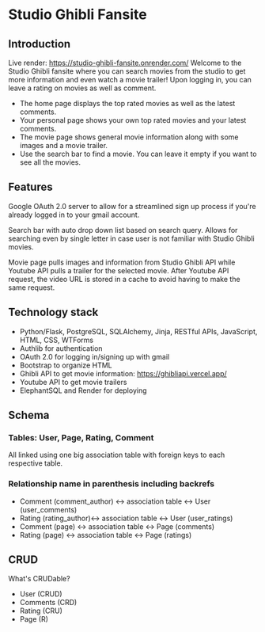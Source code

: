 # Studio Ghibli Fansite

## Introduction

Live render: https://studio-ghibli-fansite.onrender.com/
Welcome to the Studio Ghibli fansite where you can search movies from the studio to get more information and even watch a movie trailer! Upon logging in, you can leave a rating on movies as well as comment.

* The home page displays the top rated movies as well as the latest comments. 
* Your personal page shows your own top rated movies and your latest comments. 
* The movie page shows general movie information along with some images and a movie trailer.
* Use the search bar to find a movie. You can leave it empty if you want to see all the movies. 


## Features

Google OAuth 2.0 server to allow for a streamlined sign up process if you're already logged in to your gmail account.

Search bar with auto drop down list based on search query. Allows for searching even by single letter in case user is not familiar with Studio Ghibli movies. 

Movie page pulls images and information from Studio Ghibli API while Youtube API pulls a trailer for the selected movie. After Youtube API request, the video URL is stored in a cache to avoid having to make the same request. 


## Technology stack

* Python/Flask, PostgreSQL, SQLAlchemy, Jinja, RESTful APIs, JavaScript, HTML, CSS, WTForms
* Authlib for authentication 
* OAuth 2.0 for logging in/signing up with gmail
* Bootstrap to organize HTML
* Ghibli API to get movie information: https://ghibliapi.vercel.app/
* Youtube API to get movie trailers
* ElephantSQL and Render for deploying 

## Schema

### Tables: User, Page, Rating, Comment

All linked using one big association table with foreign keys to each respective table. 

### Relationship name in parenthesis including backrefs  

* Comment (comment_author) <-> association table <-> User (user_comments)
* Rating (rating_author)<-> association table <-> User (user_ratings)
* Comment (page) <-> association table <-> Page (comments)
* Rating (page) <-> association table <-> Page (ratings) 

## CRUD

What's CRUDable?

* User (CRUD)
* Comments (CRD)
* Rating (CRU)
* Page (R)
